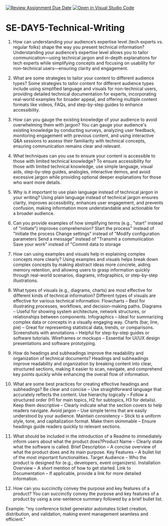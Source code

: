 [![Review Assignment Due Date](https://classroom.github.com/assets/deadline-readme-button-22041afd0340ce965d47ae6ef1cefeee28c7c493a6346c4f15d667ab976d596c.svg)](https://classroom.github.com/a/zsAR-pyY)
[![Open in Visual Studio Code](https://classroom.github.com/assets/open-in-vscode-2e0aaae1b6195c2367325f4f02e2d04e9abb55f0b24a779b69b11b9e10269abc.svg)](https://classroom.github.com/online_ide?assignment_repo_id=18637066&assignment_repo_type=AssignmentRepo)
# SE-DAY5-Technical-Writing

 1. How can understanding your audience’s expertise level (tech experts vs. regular folks) shape the way you present technical information?
    Understanding your audience’s expertise level allows you to tailor communication—using technical jargon and in-depth explanations for tech experts while simplifying concepts and 
    focusing on usability for non-technical users—ensuring clarity and engagement.
    
 2. What are some strategies to tailor your content to different audience types?
    Some strategies to tailor content for different audience types include using simplified language and visuals for non-technical users, providing detailed technical documentation for 
    experts, incorporating real-world examples for broader appeal, and offering multiple content formats like videos, FAQs, and step-by-step guides to enhance accessibility.
    
 4. How can you gauge the existing knowledge of your audience to avoid overwhelming them with jargon?
    You can gauge your audience's existing knowledge by conducting surveys, analyzing user feedback, monitoring engagement with previous content, and using interactive Q&A sessions to 
    assess their familiarity with technical concepts, ensuring communication remains clear and relevant.
    
 5. What techniques can you use to ensure your content is accessible to those with limited technical knowledge?
    To ensure accessibility for those with limited technical knowledge, use simple language, visual aids, step-by-step guides, analogies, interactive demos, and avoid excessive jargon 
    while providing optional deeper explanations for those who want more details.
    
 6. Why is it important to use plain language instead of technical jargon in your writing?
    Using plain language instead of technical jargon ensures clarity, improves accessibility, enhances user engagement, and prevents confusion, making information more understandable and 
    actionable for a broader audience.
    
7. Can you provide examples of how simplifying terms (e.g., "start" instead of "initiate") improves comprehension?
    Start the process" instead of "Initiate the process
   Change settings" instead of "Modify configuration parameters
   Send a message" instead of "Transmit a communication
   Save your work" instead of "Commit data to storage
   
8. How can using examples and visuals help in explaining complex concepts more clearly?
   Using examples and visuals helps break down complex concepts by making abstract ideas more concrete, aiding memory retention, and allowing users to grasp information quickly through 
   real-world scenarios, diagrams, infographics, or step-by-step illustrations.
   
 9. What types of visuals (e.g., diagrams, charts) are most effective for different kinds of technical information?
    Different types of visuals are effective for various technical information:
    Flowcharts – Best for illustrating processes, workflows, and decision-making paths.
    Diagrams – Useful for showing system architecture, network structures, or relationships between components.
    Infographics – Ideal for summarizing complex data or concepts in a visually engaging way.
    Charts (bar, line, pie) – Great for representing statistical data, trends, or comparisons.
    Screenshots with annotations – Helpful for step-by-step guides or software tutorials.
    Wireframes or mockups – Essential for UI/UX design presentations and software prototyping.
    
 10. How do headings and subheadings improve the readability and organization of technical documents?
    Headings and subheadings improve readability and organization by breaking content into clear, structured sections, making it easier to scan, navigate, and comprehend key points 
    quickly while enhancing the overall flow of information.
     
11. What are some best practices for creating effective headings and subheadings?
    Be clear and concise – Use straightforward language that accurately reflects the content.
    Use hierarchy logically – Follow a structured order (H1 for main topics, H2 for subtopics, H3 for details).
    Keep them descriptive – Clearly indicate what the section covers to help readers navigate.
    Avoid jargon – Use simple terms that are easily understood by your audience.
    Maintain consistency – Stick to a uniform style, tone, and capitalization format.
    Make them skimmable – Ensure headings guide readers quickly to relevant sections.
    
12. What should be included in the introduction of a Readme to immediately inform users about what the product does?Product Name – Clearly state what the software is called.
    Brief Description – A concise overview of what the product does and its main purpose.
    Key Features – A bullet list of the most important functionalities.
    Target Audience – Who the product is designed for (e.g., developers, event organizers).
    Installation Overview – A short mention of how to get started.
    Link to Documentation – If applicable, provide a link for more detailed information.
    
 13. How can you succinctly convey the purpose and key features of a product?
     You can succinctly convey the purpose and key features of a product by using a one-sentence summary followed by a brief bullet list.

Example:
"my conference ticket generator automates ticket creation, distribution, and validation, making event management seamless and efficient."
